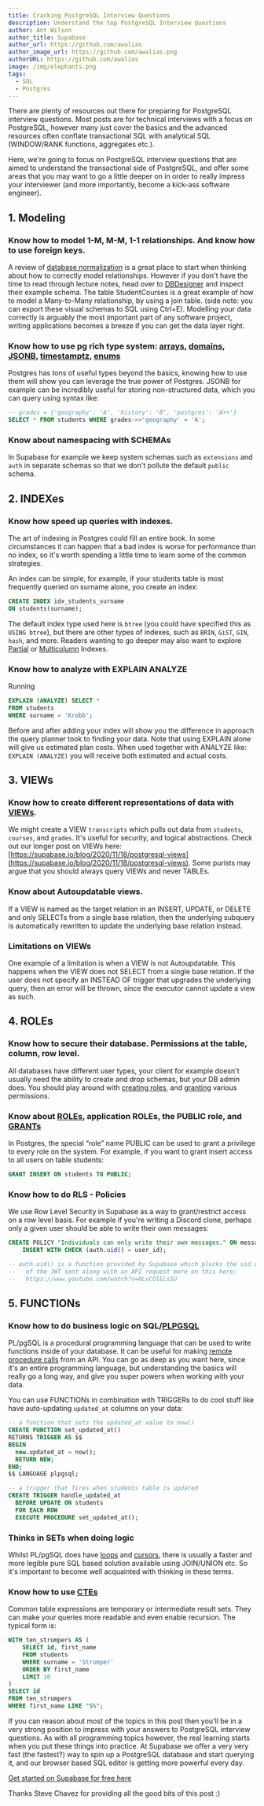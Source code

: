 ```yaml
---
title: Cracking PostgreSQL Interview Questions 
description: Understand the top PostgreSQL Interview Questions 
author: Ant Wilson
author_title: Supabase
author_url: https://github.com/awalias
author_image_url: https://github.com/awalias.png
authorURL: https://github.com/awalias
image: /img/elephants.png
tags:
  - SQL
  - Postgres
---
```



There are plenty of resources out there for preparing for PostgreSQL interview questions. Most posts are for technical interviews with a focus on PostgreSQL, however many just cover the basics and the advanced resources often conflate transactional SQL with analytical SQL (WINDOW/RANK functions, aggregates etc.).

Here, we're going to focus on PostgreSQL interview questions that are aimed to understand the transactional side of PostgreSQL, and offer some areas that you may want to go a little deeper on in order to really impress your interviewer (and more importantly, become a kick-ass software engineer). 

## 1. Modeling

### Know how to model 1-M, M-M, 1-1 relationships. And know how to use foreign keys.

A review of [database normalization](https://ocw.mit.edu/courses/civil-and-environmental-engineering/1-264j-database-internet-and-systems-integration-technologies-fall-2013/lecture-notes-exercises/MIT1_264JF13_lect_10.pdf) is a great place to start when thinking about how to correctly model relationships. However if you don't have the time to read through lecture notes, head over to [DBDesigner](https://app.dbdesigner.net/designer/schema/guest_template) and inspect their example schema. The table StudentCourses is a great example of how to model a Many-to-Many relationship, by using a join table. (side note: you can export these visual schemas to SQL using Ctrl+E). Modelling your data correctly is arguably the most important part of any software project, writing applications becomes a breeze if you can get the data layer right.

### Know how to use pg rich type system: [arrays](https://www.postgresql.org/docs/current/arrays.html), [domains](https://www.postgresql.org/docs/current/domains.html), [JSONB](https://www.postgresql.org/docs/13/datatype-json.html), [timestamptz](https://www.postgresql.org/docs/current/functions-datetime.html), [enums](https://www.postgresql.org/docs/13/datatype-enum.html)

Postgres has tons of useful types beyond the basics, knowing how to use them will show you can leverage the true power of Postgres. JSONB for example can be incredibly useful for storing non-structured data, which you can query using syntax like:

```sql
-- grades = {'geography': 'A', 'history': 'B', 'postgres': 'A++'}
SELECT * FROM students WHERE grades->>'geography' = 'A';
```

### Know about namespacing with SCHEMAs

In Supabase for example we keep system schemas such as `extensions` and `auth` in separate schemas so that we don't pollute the default `public` schema.

## 2. INDEXes

### Know how speed up queries with indexes.

The art of indexing in Postgres could fill an entire book. In some circumstances it can happen that a bad index is worse for performance than no index, so it's worth spending a little time to learn some of the common strategies.

An index can be simple, for example, if your students table is most frequently queried on surname alone, you create an index: 

```sql
CREATE INDEX idx_students_surname 
ON students(surname);
```

The default index type used here is `btree` (you could have specified this as `USING btree`), but there are other types of indexes, such as `BRIN`, `GiST`, `GIN`, `hash`, and more. Readers wanting to go deeper may also want to explore [Partial](https://www.postgresql.org/docs/current/indexes-partial.html) or [Multicolumn](https://www.postgresql.org/docs/13/indexes-multicolumn.html) Indexes.

### Know how to analyze with EXPLAIN ANALYZE

Running 

```sql
EXPLAIN (ANALYZE) SELECT *
FROM students
WHERE surname = 'Krobb';
```

Before and after adding your index will show you the difference in approach the query planner took to finding your data. Note that using EXPLAIN alone will give us estimated plan costs. When used together with ANALYZE like: `EXPLAIN (ANALYZE)` you will receive both estimated and actual costs.

## 3. VIEWs

### Know how to create different representations of data with [VIEWs](https://supabase.io/blog/2020/11/18/postgresql-views).

We might create a VIEW `transcripts` which pulls out data from `students`, `courses`, and `grades`. It's useful for security, and logical abstractions. Check out our longer post on VIEWs here: [https://supabase.io/blog/2020/11/18/postgresql-views](https://supabase.io/blog/2020/11/18/postgresql-views). Some purists may argue that you should always query VIEWs and never TABLEs.

### Know about Autoupdatable views.

If a VIEW is named as the target relation in an INSERT, UPDATE, or DELETE and only SELECTs from a single base relation, then the underlying subquery is automatically rewritten to update the underlying base relation instead. 

### Limitations on VIEWs

One example of a limitation is when a VIEW is not Autoupdatable. This happens when the VIEW does not SELECT from a single base relation. If the user does not specify an INSTEAD OF trigger that upgrades the underlying query, then an error will be thrown, since the executor cannot update a view as such.

## 4. ROLEs

### Know how to secure their database. Permissions at the table, column, row level.

All databases have different user types, your client for example doesn't usually need the ability to create and drop schemas, but your DB admin does. You should play around with [creating roles](https://www.postgresql.org/docs/current/database-roles.html), and [granting](https://www.postgresql.org/docs/current/role-membership.html) various permissions.

### Know about [ROLEs](https://www.postgresql.org/docs/13/sql-createrole.html), application ROLEs, the PUBLIC role, and [GRANTs](https://www.postgresql.org/docs/current/sql-grant.html)

In Postgres, the special “role” name PUBLIC can be used to grant a privilege to every role on the system. For example, if you want to grant insert access to all users on table students:

```sql
GRANT INSERT ON students TO PUBLIC;
```

### Know how to do RLS - Policies

We use Row Level Security in Supabase as a way to grant/restrict access on a row level basis. For example if you're writing a Discord clone, perhaps only a given user should be able to write their own messages:

```sql
CREATE POLICY "Individuals can only write their own messages." ON messages FOR
    INSERT WITH CHECK (auth.uid() = user_id);

-- auth.uid() is a function provided by Supabase which plucks the uid out
--   of the JWT sent along with an API request more on this here:
--   https://www.youtube.com/watch?v=0LvCOlELs5U
```

## 5. FUNCTIONs

### Know how to do business logic on SQL/[PLPGSQL](https://www.postgresql.org/docs/current/plpgsql-overview.html#PLPGSQL-ADVANTAGES)

PL/pgSQL is a procedural programming language that can be used to write functions inside of your database. It can be useful for making [remote procedure calls](https://supabase.io/docs/client/rpc) from an API. You can go as deep as you want here, since it's an entire programming language, but understanding the basics will really go a long way, and give you super powers when working with your data.

You can use FUNCTIONs in combination with TRIGGERs to do cool stuff like have auto-updating `updated_at` columns on your data:

```sql
-- a function that sets the updated_at value to now()
CREATE FUNCTION set_updated_at()
RETURNS TRIGGER AS $$
BEGIN
  new.updated_at = now();
  RETURN NEW;
END;
$$ LANGUAGE plpgsql;

-- a trigger that fires when students table is updated
CREATE TRIGGER handle_updated_at
  BEFORE UPDATE ON students
  FOR EACH ROW
  EXECUTE PROCEDURE set_updated_at();
```

### Thinks in SETs when doing logic

Whilst PL/pgSQL does have [loops](https://www.postgresql.org/docs/current/plpgsql-control-structures.html#PLPGSQL-CONTROL-STRUCTURES-LOOPS) and [cursors](https://www.postgresql.org/docs/current/plpgsql-cursors.html), there is usually a faster and more legible pure SQL based solution available using JOIN/UNION etc. So it's important to become well acquainted with thinking in these terms.

### Know how to use [CTEs](https://www.postgresqltutorial.com/postgresql-cte/)

Common table expressions are temporary or intermediate result sets. They can make your queries more readable and even enable recursion. The typical form is:

```sql
WITH ten_strumpers AS (
    SELECT id, first_name 
    FROM students 
    WHERE surname = 'Strumper'
    ORDER BY first_name
    LIMIT 10 
)
SELECT id 
FROM ten_strumpers
WHERE first_name LIKE "S%";
```

If you can reason about most of the topics in this post then you'll be in a very strong position to impress with your answers to PostgreSQL interview questions. As with all programming topics however, the real learning starts when you put these things into practice. At Supabase we offer a very very fast (the fastest?) way to spin up a PostgreSQL database and start querying it, and our browser based SQL editor is getting more powerful every day.

[Get started on Supabase for free here](https://app.supabase.io)

Thanks Steve Chavez for providing all the good bits of this post :)
